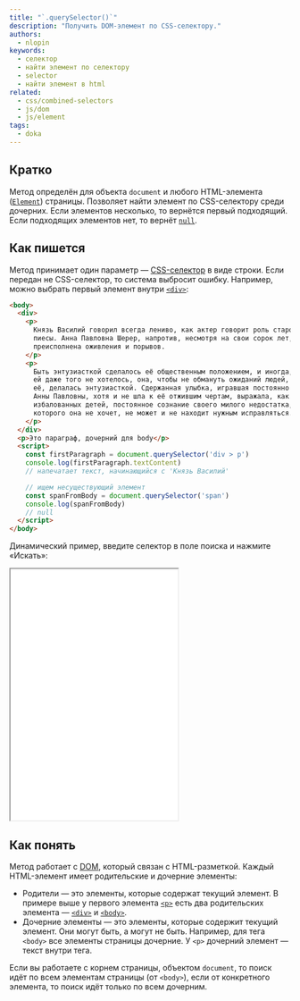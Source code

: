 ```yaml
---
title: "`.querySelector()`"
description: "Получить DOM-элемент по CSS-селектору."
authors:
  - nlopin
keywords:
  - селектор
  - найти элемент по селектору
  - selector
  - найти элемент в html
related:
  - css/combined-selectors
  - js/dom
  - js/element
tags:
  - doka
---
```


## Кратко

Метод определён для объекта `document` и любого HTML-элемента ([`Element`](/js/element/)) страницы. Позволяет найти элемент по CSS-селектору среди дочерних. Если элементов несколько, то вернётся первый подходящий. Если подходящих элементов нет, то вернёт [`null`](/js/null-primitive/).

## Как пишется

Метод принимает один параметр — [CSS-селектор](/css/combined-selectors/) в виде строки. Если передан не CSS-селектор, то система выбросит ошибку. Например, можно выбрать первый элемент внутри [`<div>`](/html/div/):

```html
<body>
  <div>
    <p>
      Князь Василий говорил всегда лениво, как актер говорит роль старой
      пиесы. Анна Павловна Шерер, напротив, несмотря на свои сорок лет, была
      преисполнена оживления и порывов.
    </p>
    <p>
      Быть энтузиасткой сделалось её общественным положением, и иногда, когда
      ей даже того не хотелось, она, чтобы не обмануть ожиданий людей, знавших
      её, делалась энтузиасткой. Сдержанная улыбка, игравшая постоянно на лице
      Анны Павловны, хотя и не шла к её отжившим чертам, выражала, как у
      избалованных детей, постоянное сознание своего милого недостатка, от
      которого она не хочет, не может и не находит нужным исправляться.
    </p>
  </div>
  <p>Это параграф, дочерний для body</p>
  <script>
    const firstParagraph = document.querySelector('div > p')
    console.log(firstParagraph.textContent)
    // напечатает текст, начинающийся с 'Князь Василий'

    // ищем несуществующий элемент
    const spanFromBody = document.querySelector('span')
    console.log(spanFromBody)
    // null
  </script>
</body>
```

Динамический пример, введите селектор в поле поиска и нажмите «Искать»:

<iframe title="Название — querySelector — Дока" src="demos/Lopinopulos-oReWwv/" height="450"></iframe>

## Как понять

Метод работает с [DOM](/js/dom/), который связан с HTML-разметкой. Каждый HTML-элемент имеет родительские и дочерние элементы:

- Родители — это элементы, которые содержат текущий элемент. В примере выше у первого элемента [`<p>`](/html/p/) есть два родительских элемента — [`<div>`](/html/div/) и [`<body>`](/html/body/).
- Дочерние элементы — это элементы, которые содержит текущий элемент. Они могут быть, а могут не быть. Например, для тега `<body>` все элементы страницы дочерние. У `<p>` дочерний элемент — текст внутри тега.

Если вы работаете с корнем страницы, объектом `document`, то поиск идёт по всем элементам страницы (от `<body>`), если от конкретного элемента, то поиск идёт только по всем дочерним.
